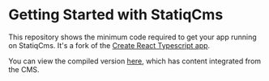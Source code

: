 # Getting Started with StatiqCms


This repository shows the minimum code required to get your app running on StatiqCms. It's a fork of the [Create React Typescript app](https://create-react-app.dev/docs/adding-typescript/).

You can view the compiled version [here](https://d18d1qm694hstb.cloudfront.net/), which has content integrated from the CMS.

